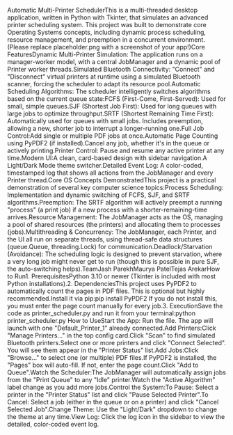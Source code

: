 Automatic Multi-Printer SchedulerThis is a multi-threaded desktop application, written in Python with Tkinter, that simulates an advanced printer scheduling system. This project was built to demonstrate core Operating Systems concepts, including dynamic process scheduling, resource management, and preemption in a concurrent environment.(Please replace placeholder.png with a screenshot of your app!)Core FeaturesDynamic Multi-Printer Simulation: The application runs on a manager-worker model, with a central JobManager and a dynamic pool of Printer worker threads.Simulated Bluetooth Connectivity: "Connect" and "Disconnect" virtual printers at runtime using a simulated Bluetooth scanner, forcing the scheduler to adapt its resource pool.Automatic Scheduling Algorithms: The scheduler intelligently switches algorithms based on the current queue state:FCFS (First-Come, First-Served): Used for small, simple queues.SJF (Shortest Job First): Used for long queues with large jobs to optimize throughput.SRTF (Shortest Remaining Time First): Automatically used for queues with small jobs. Includes preemption, allowing a new, shorter job to interrupt a longer-running one.Full Job Control:Add single or multiple PDF jobs at once.Automatic Page Counting using PyPDF2 (if installed).Cancel any job, whether it's in the queue or actively printing.Printer Control: Pause and resume any active printer at any time.Modern UI:A clean, card-based design with sidebar navigation.A Light/Dark Mode theme switcher.Detailed Event Log: A color-coded, timestamped log that shows all actions from the JobManager and every Printer thread.Core OS Concepts DemonstratedThis project is a practical demonstration of several key computer science topics:Process Scheduling: Implementation and dynamic switching of FCFS, SJF, and SRTF algorithms.Preemption: The SRTF algorithm will actively preempt a running "process" (a print job) if a new process with a shorter-remaining-time arrives.Resource Management: The JobManager acts as the OS, managing a pool of shared resources (the printers) and allocating them to processes (jobs).Multithreading & Concurrency: The JobManager, each Printer, and the UI all run on separate threads, using thread-safe data structures (queue.Queue, threading.Lock) for communication.Deadlock/Starvation (Avoidance): The scheduling logic is designed to prevent starvation, where a very long job might never get to run (though this is possible in pure SJF, the auto-switching helps).TeamJash ParekhMaurya PatelTejas ArekarHow to Run1. PrerequisitesPython 3.10 or newer (Tkinter is included with most Python installations).2. DependenciesThis project uses PyPDF2 to automatically count the pages in PDF files. This is optional but highly recommended.Install it via pip:pip install PyPDF2
If you do not install this, you must enter the page count manually for every job.3. ExecutionSave the code as printer_scheduler.py and run it from your terminal:python printer_scheduler.py
How to UseStart the App: Run the file. The app will launch with one "Default_Printer_1" already connected.Add Printers:Click "Manage Printers..." in the top config card.Click "Scan" to find simulated Bluetooth printers.Select one or more printers and click "Connect Selected". You will see them appear in the "Printer Status" list.Add Jobs:Click "Browse..." to select one (or multiple) PDF files.If PyPDF2 is installed, the "Pages" box will auto-fill. If not, enter the page count.Click "Add to Queue".Watch the Scheduler:The JobManager will automatically assign jobs from the "Print Queue" to any "Idle" printer.Watch the "Active Algorithm" label change as you add more jobs.Control the System:To Pause: Select a printer in the "Printer Status" list and click "Pause Selected Printer".To Cancel: Select a job (either in the queue or on a printer) and click "Cancel Selected Job".Change Theme: Use the "Light/Dark" dropdown to change the theme at any time.View Log: Click the log icon in the sidebar to view the detailed, color-coded event log.
